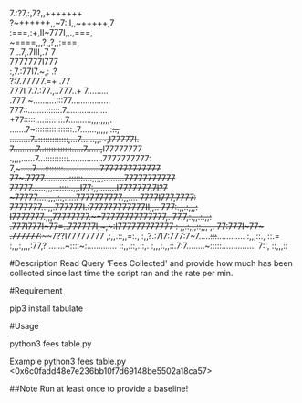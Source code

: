 7.:?7,:,7?,,+++++++                     
              ?~++++++,,~7:.I,,~+++++,7                     
               :===,:+,II~777I,,.,===,                      
                 ~====,,,?,,?,,:===,                        
                  7 ..7,.7III,.7 7                          
                      7777777I777                           
                     :,7.:77I7.~,: .?                       
                     ?:7.77777.=+ .77                       
                777I   7.7.:77.,..777..+  7.........        
                .777 ~..........:::77.................      
                777::........::::::.7..................     
               +77:::::....::::::::.7..........,,,,,,,,.    
         .......7~::::::::::::::::..7.......,,,,,.:~~:.,    
       .........7..:::::::::::::,...7......,,.~,I77777I.    
     7..........7..::::::::::::.....7......,~~I77777777     
     .,,,,......7...::::::::::...............7777777777:    
    7,~~~~~.....7....::::::::................7777777777777  
   77~.7777...........::::::....,,,,,.........77777777777   
      77777......,,,...::::..,,.I77:,,,.......I7777777.7I?7 
     ~77777....,,,,.:.,.:...7777777777.,,.... 7777I777,7777:
    7777777...,,.777777I.:777777777777II,,..   777:.,,.:,,,:
    I7777777.,,,77777777.~+77777777777777,.  77.7,:.,,.:.,,:
 .777I777I~77=..777777I,~,~:I777777777777     : ,,.:,,,::,,,
,. 77:777I~77~ .777777:~~~~~~7??I77777777     ,:,,.::,,=:., 
:,,?.:7I7:777:7~7.....~~:::~~............      :,,,::., ::.=
:,,,:,,,,:77,? .......~::::~:.............     ::,,.::,.::,.
:,,,:.,,::.7:7........~:::::...............    7::, ::,,,::

#Description
Read Query 'Fees Collected' and provide how much has been collected since last time the script ran and the rate per min.

#Requirement 

pip3 install tabulate

#Usage 

python3 fees table.py <eth address>

Example
python3 fees table.py <0x6c0fadd48e7e236bb10f7d69148be5502a18ca57>

##Note
Run at least once to provide a baseline!

